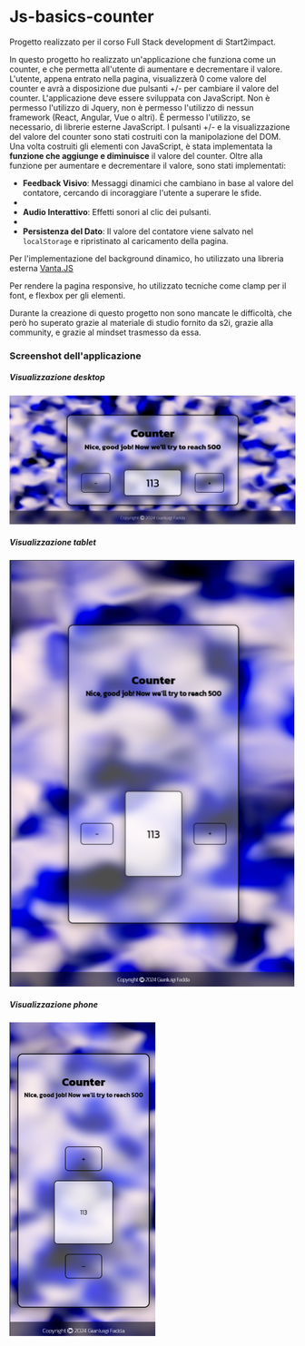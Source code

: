 # Js-basics-counter

Progetto realizzato per il corso Full Stack development di Start2impact.

In questo progetto ho realizzato un'applicazione che funziona come un counter, e che permetta all'utente di aumentare e decrementare il valore. L'utente, appena entrato nella pagina, visualizzerà 0 come valore del counter e avrà a disposizione due pulsanti +/- per cambiare il valore del counter.
L'applicazione deve essere sviluppata con JavaScript. Non è permesso l'utilizzo di Jquery, non è permesso l'utilizzo di nessun framework (React, Angular, Vue o altri).
È permesso l'utilizzo, se necessario, di librerie esterne JavaScript. I pulsanti +/- e la visualizzazione del valore del counter sono stati costruiti con la manipolazione del DOM. 
Una volta costruiti gli elementi con JavaScript, è stata implementata la **funzione che aggiunge e diminuisce** il valore del counter.
Oltre alla funzione per aumentare e decrementare il valore, sono stati implementati:

- **Feedback Visivo**: Messaggi dinamici che cambiano in base al valore del contatore, cercando di incoraggiare l'utente a superare le sfide.
- 
- **Audio Interattivo**: Effetti sonori al clic dei pulsanti.
- 
- **Persistenza del Dato**: Il valore del contatore viene salvato nel `localStorage` e ripristinato al caricamento della pagina.

Per l'implementazione del background dinamico, ho utilizzato una libreria esterna [Vanta.JS](https://www.vantajs.com/?effect=dots#(backgroundAlpha:1,backgroundColor:2236962,color:16746528,color2:16746528,gyroControls:!f,minHeight:200,minWidth:200,mouseControls:!t,scale:1,scaleMobile:1,showLines:!f,size:10,spacing:36,touchControls:!t))

Per rendere la pagina responsive, ho utilizzato tecniche come clamp per il font, e flexbox per gli elementi.

Durante la creazione di questo progetto non sono mancate le difficoltà, che però ho superato grazie al materiale di studio fornito da s2i, grazie alla community, e grazie al mindset trasmesso da essa. 

### Screenshot dell'applicazione

##### Visualizzazione desktop 
![Desktop](/assets/img/screenshot-desktop.png)

##### Visualizzazione tablet 
![Desktop](/assets/img/screenshot-tablet.png)

##### Visualizzazione phone 
![Desktop](/assets/img/screenshot-phone.png)
